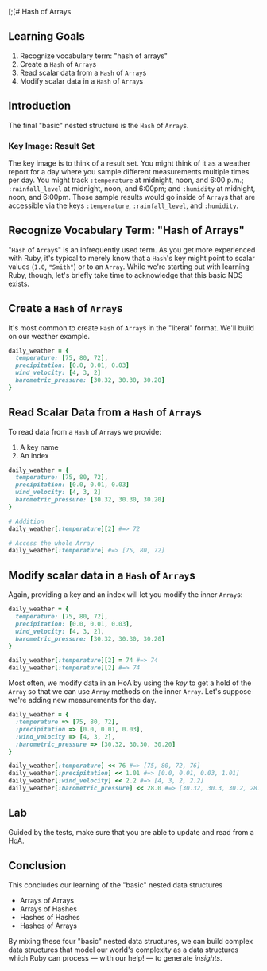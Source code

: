 [;[# Hash of Arrays

## Learning Goals

1. Recognize vocabulary term: "hash of arrays"
2. Create a `Hash` of `Array`s
3. Read scalar data from a `Hash` of `Array`s
4. Modify scalar data in a `Hash` of `Array`s

## Introduction

The final "basic" nested structure is the `Hash` of `Array`s.

### Key Image: Result Set

The key image is to think of a result set. You might think of it as a weather
report for a day where you sample different measurements multiple times per
day. You might track `:temperature` at midnight, noon, and 6:00 p.m.;
`:rainfall_level` at midnight, noon, and 6:00pm; and `:humidity` at midnight,
noon, and 6:00pm. Those sample results would go inside of `Array`s that are
accessible via the keys `:temperature`, `:rainfall_level`, and `:humidity`.

## Recognize Vocabulary Term: "Hash of Arrays"

"`Hash` of `Array`s" is an infrequently used term. As you get more experienced
with Ruby, it's typical to merely know that a `Hash`'s key might point to
scalar values (`1.0`, `"Smith"`) or to an `Array`. While we're starting out
with learning Ruby, though, let's briefly take time to acknowledge that this
basic NDS exists.

## Create a `Hash` of `Array`s

It's most common to create `Hash` of `Array`s in the "literal" format. We'll
build on our weather example.

```ruby
daily_weather = {
  temperature: [75, 80, 72],
  precipitation: [0.0, 0.01, 0.03]
  wind_velocity: [4, 3, 2]
  barometric_pressure: [30.32, 30.30, 30.20]
}
```

## Read Scalar Data from a `Hash` of `Array`s

To read data from a `Hash` of `Array`s we provide:

1. A key name
2. An index

```ruby
daily_weather = {
  temperature: [75, 80, 72],
  precipitation: [0.0, 0.01, 0.03]
  wind_velocity: [4, 3, 2]
  barometric_pressure: [30.32, 30.30, 30.20]
}

# Addition
daily_weather[:temperature][2] #=> 72

# Access the whole Array
daily_weather[:temperature] #=> [75, 80, 72]

```

## Modify scalar data in a `Hash` of `Array`s

Again, providing a key and an index will let you modify the inner `Array`s:

```ruby
daily_weather = {
  temperature: [75, 80, 72],
  precipitation: [0.0, 0.01, 0.03],
  wind_velocity: [4, 3, 2],
  barometric_pressure: [30.32, 30.30, 30.20]
}

daily_weather[:temperature][2] = 74 #=> 74
daily_weather[:temperature][2] #=> 74
```

Most often, we modify data in an HoA by using the _key_ to get a hold of the
`Array` so that we can use `Array` methods on the inner `Array`. Let's suppose
we're adding new measurements for the day.

```ruby
daily_weather = {
  :temperature => [75, 80, 72],
  :precipitation => [0.0, 0.01, 0.03],
  :wind_velocity => [4, 3, 2],
  :barometric_pressure => [30.32, 30.30, 30.20]
}

daily_weather[:temperature] << 76 #=> [75, 80, 72, 76]
daily_weather[:precipitation] << 1.01 #=> [0.0, 0.01, 0.03, 1.01]
daily_weather[:wind_velocity] << 2.2 #=> [4, 3, 2, 2.2]
daily_weather[:barometric_pressure] << 28.0 #=> [30.32, 30.3, 30.2, 28.0]
```

## Lab

Guided by the tests, make sure that you are able to update and read from a HoA.

## Conclusion

This concludes our learning of the "basic" nested data structures

* Arrays of Arrays
* Arrays of Hashes
* Hashes of Hashes
* Hashes of Arrays

By mixing these four "basic" nested data structures, we can build complex data
structures that model our world's complexity as a data structures which Ruby
can process &mdash; with our help! &mdash; to generate _insights_.
